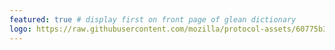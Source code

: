 ```yaml
---
featured: true # display first on front page of glean dictionary
logo: https://raw.githubusercontent.com/mozilla/protocol-assets/60775b3dda4dacb036f9f0cd4f48bf9563ffbc15/logos/mozilla/vpn/logo.svg
---
```

